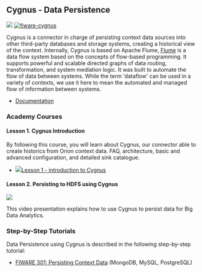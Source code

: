 <h2>Cygnus - Data Persistence</h2>

[![](https://nexus.lab.fiware.org/repository/raw/public/badges/chapters/core.svg)](https://www.fiware.org/developers/catalogue/)
[![fiware-cygnus](https://nexus.lab.fiware.org/repository/raw/public/badges/stackoverflow/cygnus.svg)](http://stackoverflow.com/questions/tagged/fiware-cygnus)

Cygnus is a connector in charge of persisting context data sources into other
third-party databases and storage systems, creating a historical view of the
context. Internally, Cygnus is based on Apache Flume,
[Flume](https://flume.apache.org/) is a data flow system based on the concepts
of flow-based programming. It supports powerful and scalable directed graphs of
data routing, transformation, and system mediation logic. It was built to
automate the flow of data between systems. While the term 'dataflow' can be used
in a variety of contexts, we use it here to mean the automated and managed flow
of information between systems.


-   [Documentation](https://fiware-cygnus.rtfd.io)

<h3>Academy Courses</h3>

<h4>Lesson 1. Cygnus Introduction</h4>

By following this course, you will learn about Cygnus, our connector able to create historics from Orion context data. FAQ, architecture, basic and advanced configuration, and detailed sink catalogue.

* <a href="https://fiware.github.io/academy/cygnus/cygnus1.pdf"><img src="https://fiware.github.io/academy/img/pdf.png" alt=" " />Lesson 1 - introduction to Cygnus</a>


<h4>Lesson 2. Persisting to HDFS using Cygnus</h4>

[![](http://img.youtube.com/vi/Q_TZKLDu4X0/0.jpg)](https://www.youtube.com/watch?v=Q_TZKLDu4X0 "Cygnus HDFS")

This video presentation explains how to use Cygnus to persist data for Big Data Analytics.

<h3>Step-by-Step Tutorials</h3>

Data Persistence using Cygnus is described in the following step-by-step tutorial:

* [FIWARE 301: Persisting Context Data](https://fiware-tutorials.readthedocs.io/en/latest/historic-context) (MongoDB, MySQL, PostgreSQL)




